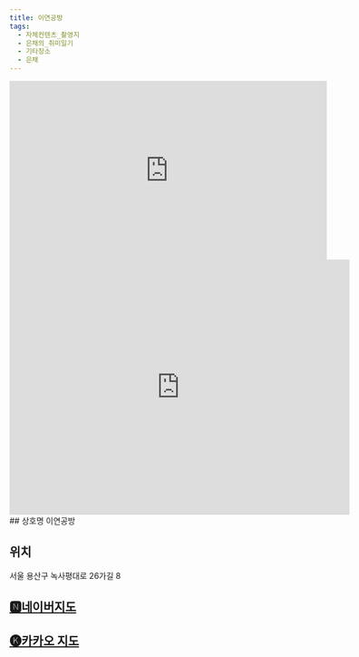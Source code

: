 ```yaml
---
title: 이연공방
tags:
  - 자체컨텐츠_촬영지
  - 은채의_취미일기
  - 기타장소
  - 은채
---
```

<iframe width="560" height="315" src="https://www.youtube.com/embed/JxNsDgcpUiY?si=aemH858eQxTS1WIh" title="YouTube video player" frameborder="0" allow="accelerometer; autoplay; clipboard-write; encrypted-media; gyroscope; picture-in-picture; web-share" referrerpolicy="strict-origin-when-cross-origin" allowfullscreen></iframe>

<iframe src="https://www.google.com/maps/embed?pb=!1m18!1m12!1m3!1d3163.9686863184747!2d126.98969901335155!3d37.53223542597412!2m3!1f0!2f0!3f0!3m2!1i1024!2i768!4f13.1!3m3!1m2!1s0x357ca235dce6aa43%3A0x31fc8bbe6d105e79!2z7J207Jew6rO167Cp!5e0!3m2!1sko!2skr!4v1741356418529!5m2!1sko!2skr" width="600" height="450" style="border:0;" allowfullscreen="" loading="lazy" referrerpolicy="no-referrer-when-downgrade"></iframe>
## 상호명
이연공방

## 위치
서울 용산구 녹사평대로 26가길 8


## [🅽네이버지도](https://naver.me/xk18os4m)

## [🅚카카오 지도](https://place.map.kakao.com/1842127989)